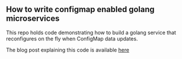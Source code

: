 ## How to write configmap enabled golang microservices

This repo holds code demonstrating how to build a golang service that
reconfigures on the fly when ConfigMap data updates.

The blog post explaining this code is available 
[here](http://thrawn01.org/posts/2016/03/22/howto-write-configmap-enabled-golang-microservices)


